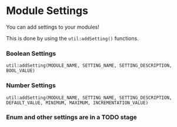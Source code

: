 # Module Settings

You can add settings to your modules!

This is done by using the `util:addSetting()` functions.

### Boolean Settings

`util:addSetting(MODULE_NAME, SETTING_NAME, SETTING_DESCRIPTION, BOOL_VALUE)`



### Number Settings

`util:addSetting(MODULE_NAME, SETTING_NAME, SETTING_DESCRIPTION, DEFAULT_VALUE, MINIMUM, MAXIMUM, INCREMENTATION_VALUE)`



### Enum and other settings are in a TODO stage
